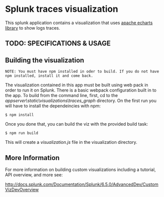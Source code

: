 # Splunk traces visualization

This splunk application contains a visualization that uses [apache echarts library](https://echarts.apache.org/en/index.html) to show logs traces.

## TODO: SPECIFICATIONS & USAGE

## Building the visualization

	NOTE: You must have npm installed in oder to build. If you do not have npm installed, install it and come back. 
	
The visualization contained in this app must be built using web pack in order to run it on Splunk. There is a basic webpack configuration built in to the app. To build from the command line, first, cd to the *appserver\static\visualizations\traces_graph* directory. On the first run you will have to install the dependeincies with npm:

```
$ npm install
```
Once you done that, you can build the viz with the provided build task:

```
$ npm run build
```

This will create a *visualization.js* file in the visualization directory. 

## More Information
For more information on building custom visualizations including a tutorial, API overview, and more see:

http://docs.splunk.com/Documentation/Splunk/6.5.0/AdvancedDev/CustomVizDevOverview
